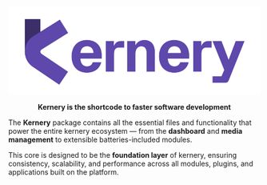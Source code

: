<div align="center">
  <kbd><img src="https://github.com/Kernery/.github/raw/main/kernery-logo-full.jpeg" alt="Logo Kernery"></kbd>
</div>
<div align="center">
  <p><b>Kernery is the shortcode to faster software development</b></p>
</div>

The **Kernery** package contains all the essential files and functionality that power the entire kernery ecosystem — from the **dashboard** and **media management** to extensible batteries-included modules.  

This core is designed to be the **foundation layer** of kernery, ensuring consistency, scalability, and performance across all modules, plugins, and applications built on the platform.  
